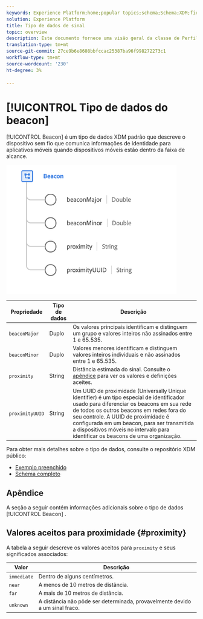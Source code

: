 ```yaml
---
keywords: Experience Platform;home;popular topics;schema;Schema;XDM;fields;schemas;Schemas;beacon;interaction details;datatype;data-type;data type;
solution: Experience Platform
title: Tipo de dados de sinal
topic: overview
description: Este documento fornece uma visão geral da classe de Perfil individual XDM.
translation-type: tm+mt
source-git-commit: 27ce9b6e8608bbfccac25387ba96f998272273c1
workflow-type: tm+mt
source-wordcount: '230'
ht-degree: 3%

---
```



# [!UICONTROL Tipo de dados do beacon]

[!UICONTROL Beacon] é um tipo de dados XDM padrão que descreve o dispositivo sem fio que comunica informações de identidade para aplicativos móveis quando dispositivos móveis estão dentro da faixa de alcance.

<img src="../images/data-types/beacon.png" width="450" /><br />

| Propriedade | Tipo de dados | Descrição |
| --- | --- | --- |
| `beaconMajor` | Duplo | Os valores principais identificam e distinguem um grupo e valores inteiros não assinados entre 1 e 65.535. |
| `beaconMinor` | Duplo | Valores menores identificam e distinguem valores inteiros individuais e não assinados entre 1 e 65.535. |
| `proximity` | String | Distância estimada do sinal. Consulte o [apêndice](#proximity) para ver os valores e definições aceites. |
| `proximityUUID` | String | Um UUID de proximidade (Universally Unique Identifier) é um tipo especial de identificador usado para diferenciar os beacons em sua rede de todos os outros beacons em redes fora do seu controle. A UUID de proximidade é configurada em um beacon, para ser transmitida a dispositivos móveis no intervalo para identificar os beacons de uma organização. |

Para obter mais detalhes sobre o tipo de dados, consulte o repositório XDM público:

* [Exemplo preenchido](https://github.com/adobe/xdm/blob/master/components/datatypes/beacon-interaction-details.example.1.json)
* [Schema completo](https://github.com/adobe/xdm/blob/master/components/datatypes/beacon-interaction-details.schema.json)

## Apêndice

A seção a seguir contém informações adicionais sobre o tipo de dados [!UICONTROL Beacon] .

## Valores aceitos para proximidade {#proximity}

A tabela a seguir descreve os valores aceitos para `proximity` e seus significados associados:

| Valor | Descrição |
| --- | --- |
| `immediate` | Dentro de alguns centímetros. |
| `near` | A menos de 10 metros de distância. |
| `far` | A mais de 10 metros de distância. |
| `unknown` | A distância não pôde ser determinada, provavelmente devido a um sinal fraco. |